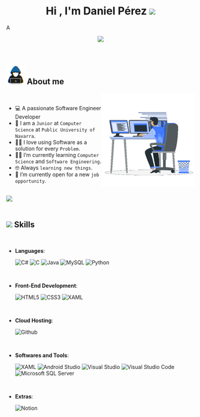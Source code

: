 <h1 align="center"><b>Hi , I'm Daniel Pérez </b><img src="https://media.giphy.com/media/hvRJCLFzcasrR4ia7z/giphy.gif" width="35"></h1>
<!--  -->A
<p align="center">
  <a href="https://github.com/DenverCoder1/readme-typing-svg"><img src="https://readme-typing-svg.herokuapp.com?font=Time+New+Roman&color=cyan&size=25&center=true&vCenter=true&width=600&height=100&lines=Assalamu+O+Alaikum+Warahmatullah..&hearts;++;Self-taught+Front-End+Developer,;Computer+Science+Student,;CTF+Newbie,;Active+Learner/Researcher,;Love+to+learn+new+stuffs..<3"></a>
</p>


<br>

## <picture><img src = "https://github.com/0xAbdulKhalid/0xAbdulKhalid/raw/main/assets/mdImages/about_me.gif" width = 50px></picture> **About me**

<picture> <img align="right" src="https://github.com/0xAbdulKhalid/0xAbdulKhalid/raw/main/assets/mdImages/Right_Side.gif" width = 250px></picture>

<br>

- :computer: A passionate Software Engineer Developer
- :school: I am a `Junior` at `Computer Science` at `Public University of Navarra`.
- :technologist: I love using Software as a solution for every `Problem`.
- :student: I’m currently learning `Computer Science` and `Software Engineering`.
- :nerd_face: Always `learning new things`.
- :thinking: I’m currently open for a new `job opportunity`.
<br><br>

<img src="https://user-images.githubusercontent.com/73097560/115834477-dbab4500-a447-11eb-908a-139a6edaec5c.gif"><br><br>

## <img src="https://media2.giphy.com/media/QssGEmpkyEOhBCb7e1/giphy.gif?cid=ecf05e47a0n3gi1bfqntqmob8g9aid1oyj2wr3ds3mg700bl&rid=giphy.gif" width ="25"><b> Skills</b>
<br>

<p align="center">

- **Languages**:
    
    ![C#](https://img.shields.io/badge/CSharp-purple?logo=csharp)
    ![C](https://img.shields.io/badge/C%20Language-blue?logo=c)
    ![Java](https://img.shields.io/badge/Java-%20orange)
    ![MySQL](https://img.shields.io/badge/SQL-white?logo=mysql)
    ![Python](https://img.shields.io/badge/Python-white?logo=python)

<br>   
    
- **Front-End Development**:

   ![HTML5](https://img.shields.io/badge/HTML5-white?logo=html5)
   ![CSS3](https://img.shields.io/badge/CSS-blue?logo=css3)
   ![XAML](https://img.shields.io/badge/Xaml-black?logo=xaml)

<br>

- **Cloud Hosting**:

    ![Github](https://img.shields.io/badge/GitHub-black?logo=github)
    
<br>

- **Softwares and Tools**:

    ![XAML](https://img.shields.io/badge/XAML-orange?logo=xaml)
    ![Android Studio](https://img.shields.io/badge/Android%20Studio-white?logo=androidstudio)
    ![Visual Studio](https://img.shields.io/badge/VisualStudio-purple?logo=visualstudio)
    ![Visual Studio Code](https://img.shields.io/badge/VisualStudioCode-blue?logo=visualstudio)
    ![Microsoft SQL Server](https://img.shields.io/badge/Microsoft%20SQL%20Server-darkblue?logo=microsoftsqlserver)

<br>

- **Extras**:

    ![Notion](https://img.shields.io/badge/Notion-black?logo=notion)


</p>

<br>
<br>


<!--
**Daniel132538/Daniel132538** is a ✨ _special_ ✨ repository because its `README.md` (this file) appears on your GitHub profile.

Here are some ideas to get you started:

- 🔭 I’m currently working on ...
- 🌱 I’m currently learning ...
- 👯 I’m looking to collaborate on ...
- 🤔 I’m looking for help with ...
- 💬 Ask me about ...
- 📫 How to reach me: ...
- 😄 Pronouns: ...
- ⚡ Fun fact: ...
-->
